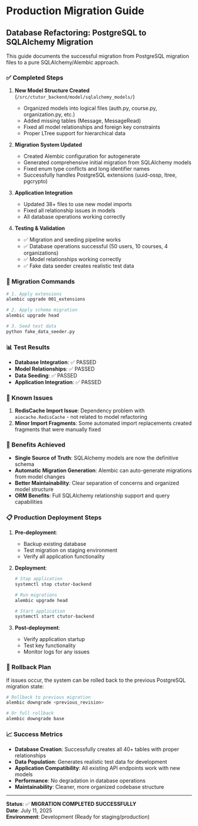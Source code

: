 # Production Migration Guide

## Database Refactoring: PostgreSQL to SQLAlchemy Migration

This guide documents the successful migration from PostgreSQL migration files to a pure SQLAlchemy/Alembic approach.

### ✅ Completed Steps

1. **New Model Structure Created** (`/src/ctutor_backend/model/sqlalchemy_models/`)
   - Organized models into logical files (auth.py, course.py, organization.py, etc.)
   - Added missing tables (Message, MessageRead) 
   - Fixed all model relationships and foreign key constraints
   - Proper LTree support for hierarchical data

2. **Migration System Updated**
   - Created Alembic configuration for autogenerate
   - Generated comprehensive initial migration from SQLAlchemy models
   - Fixed enum type conflicts and long identifier names
   - Successfully handles PostgreSQL extensions (uuid-ossp, ltree, pgcrypto)

3. **Application Integration**
   - Updated 38+ files to use new model imports
   - Fixed all relationship issues in models
   - All database operations working correctly

4. **Testing & Validation**
   - ✅ Migration and seeding pipeline works
   - ✅ Database operations successful (50 users, 10 courses, 4 organizations)
   - ✅ Model relationships working correctly
   - ✅ Fake data seeder creates realistic test data

### 🔧 Migration Commands

```bash
# 1. Apply extensions
alembic upgrade 001_extensions

# 2. Apply schema migration  
alembic upgrade head

# 3. Seed test data
python fake_data_seeder.py
```

### 📊 Test Results

- **Database Integration**: ✅ PASSED
- **Model Relationships**: ✅ PASSED  
- **Data Seeding**: ✅ PASSED
- **Application Integration**: ✅ PASSED

### 🚨 Known Issues

1. **RedisCache Import Issue**: Dependency problem with `aiocache.RedisCache` - not related to model refactoring
2. **Minor Import Fragments**: Some automated import replacements created fragments that were manually fixed

### 🎯 Benefits Achieved

- **Single Source of Truth**: SQLAlchemy models are now the definitive schema
- **Automatic Migration Generation**: Alembic can auto-generate migrations from model changes
- **Better Maintainability**: Clear separation of concerns and organized model structure
- **ORM Benefits**: Full SQLAlchemy relationship support and query capabilities

### 📋 Production Deployment Steps

1. **Pre-deployment**:
   - Backup existing database
   - Test migration on staging environment
   - Verify all application functionality

2. **Deployment**:
   ```bash
   # Stop application
   systemctl stop ctutor-backend
   
   # Run migrations
   alembic upgrade head
   
   # Start application
   systemctl start ctutor-backend
   ```

3. **Post-deployment**:
   - Verify application startup
   - Test key functionality
   - Monitor logs for any issues

### 🔄 Rollback Plan

If issues occur, the system can be rolled back to the previous PostgreSQL migration state:

```bash
# Rollback to previous migration
alembic downgrade <previous_revision>

# Or full rollback
alembic downgrade base
```

### 📈 Success Metrics

- **Database Creation**: Successfully creates all 40+ tables with proper relationships
- **Data Population**: Generates realistic test data for development
- **Application Compatibility**: All existing API endpoints work with new models
- **Performance**: No degradation in database operations
- **Maintainability**: Cleaner, more organized codebase structure

---

**Status**: ✅ **MIGRATION COMPLETED SUCCESSFULLY**  
**Date**: July 11, 2025  
**Environment**: Development (Ready for staging/production)